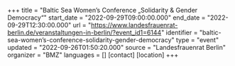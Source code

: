 +++
title = "Baltic Sea Women’s Conference „Solidarity & Gender Democracy“"
start_date = "2022-09-29T09:00:00.000"
end_date = "2022-09-29T12:30:00.000"
url = "https://www.landesfrauenrat-berlin.de/veranstaltungen-in-berlin/?event_id1=6144"
identifier = "baltic-sea-women’s-conference-solidarity-gender-democracy"
type = "event"
updated = "2022-09-26T01:50:20.000"
source = "Landesfrauenrat Berlin"
organizer = "BMZ"
languages = []
[contact]
[location]
+++